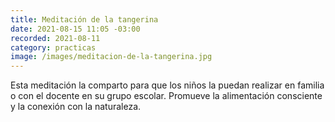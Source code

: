 ```yaml
---
title: Meditación de la tangerina
date: 2021-08-15 11:05 -03:00
recorded: 2021-08-11
category: practicas
image: /images/meditacion-de-la-tangerina.jpg
---
```


Esta meditación la comparto para que los niños la puedan realizar en familia o con el docente en su grupo escolar. Promueve la alimentación consciente y la conexión con la naturaleza.

<AudioPlayer/>
